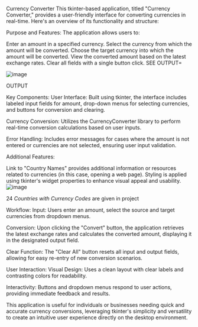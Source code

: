 Currency Converter
This tkinter-based application, titled "Currency Converter," provides a user-friendly interface for converting currencies in real-time. Here's an overview of its functionality and structure:

Purpose and Features:
The application allows users to:

Enter an amount in a specified currency.
Select the currency from which the amount will be converted.
Choose the target currency into which the amount will be converted.
View the converted amount based on the latest exchange rates.
Clear all fields with a single button click.
SEE OUTPUT=


![image](https://github.com/GunjanBholane/Currency-Converter/assets/152423360/9f2443f2-f744-4d18-9e10-ff23121dd3f8)

OUTPUT

Key Components:
User Interface: Built using tkinter, the interface includes labeled input fields for amount, drop-down menus for selecting currencies, and buttons for conversion and clearing.

Currency Conversion: Utilizes the CurrencyConverter library to perform real-time conversion calculations based on user inputs.

Error Handling: Includes error messages for cases where the amount is not entered or currencies are not selected, ensuring user input validation.

Additional Features:

Link to "Country Names" provides additional information or resources related to currencies (in this case, opening a web page).
Styling is applied using tkinter's widget properties to enhance visual appeal and usability.
![image](https://github.com/GunjanBholane/Currency-Converter/assets/152423360/8de15ab3-9ea9-4bab-8306-3562b9a8b4fb)


24 *Countries with Currency Codes* are given in project




Workflow:
Input: Users enter an amount, select the source and target currencies from dropdown menus.

Conversion: Upon clicking the "Convert" button, the application retrieves the latest exchange rates and calculates the converted amount, displaying it in the designated output field.

Clear Function: The "Clear All" button resets all input and output fields, allowing for easy re-entry of new conversion scenarios.

User Interaction:
Visual Design: Uses a clean layout with clear labels and contrasting colors for readability.

Interactivity: Buttons and dropdown menus respond to user actions, providing immediate feedback and results.

This application is useful for individuals or businesses needing quick and accurate currency conversions, leveraging tkinter's simplicity and versatility to create an intuitive user experience directly on the desktop environment.
